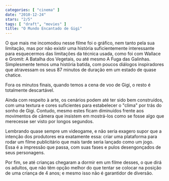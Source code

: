 ```yaml
---
categories: [ "cinema" ]
date: "2010-12-24"
stars: "2/5"
tags: [ "draft", "movies" ]
title: "O Mundo Encantado de Gigi"
---
```

O que mais me incomodou nesse filme foi o gráfico, nem tanto pela
sua limitação, mas por não existir uma história suficientemente
interessante para esquecermos das limitações da técnica usada,
como foi com Wallace e Gromit: A Batalha dos Vegetais, ou até mesmo A
Fuga das Galinhas. Simplesmente temos uma história batida, com poucos
diálogos inspiradores que atravessam os seus 87 minutos de duração
em um estado de quase chatice.

Fora os minutos finais, quando temos a cena de voo de Gigi, o resto é
totalmente descartável.

Ainda com respeito à arte, os cenários podem até ter sido bem
construídos, com uma textura e cores suficientes para estabelecer o
"clima" por trás do sonho de Gigi. Contudo, mesmo estes ficam diminuídos
frente aos movimentos de câmera que insistem em mostrá-los como se
fosse algo que merecesse ser visto por longos segundos.

Lembrando quase sempre um videogame, e não seria exagero supor que a
intenção dos produtores era exatamente essa: criar uma plataforma
para rodar um filme publicitário que mais tarde seria lançado
como um jogo. Essa é a impressão que passa, com suas fases e pulos
desengonçados de seus personagens.

Por fim, se até crianças chegaram a dormir em um filme desses, o que
dirá os adultos, que não têm opção melhor do que tentar se colocar
na posição de uma criança de 4 anos; e mesmo isso não é garantidor
de diversão.
